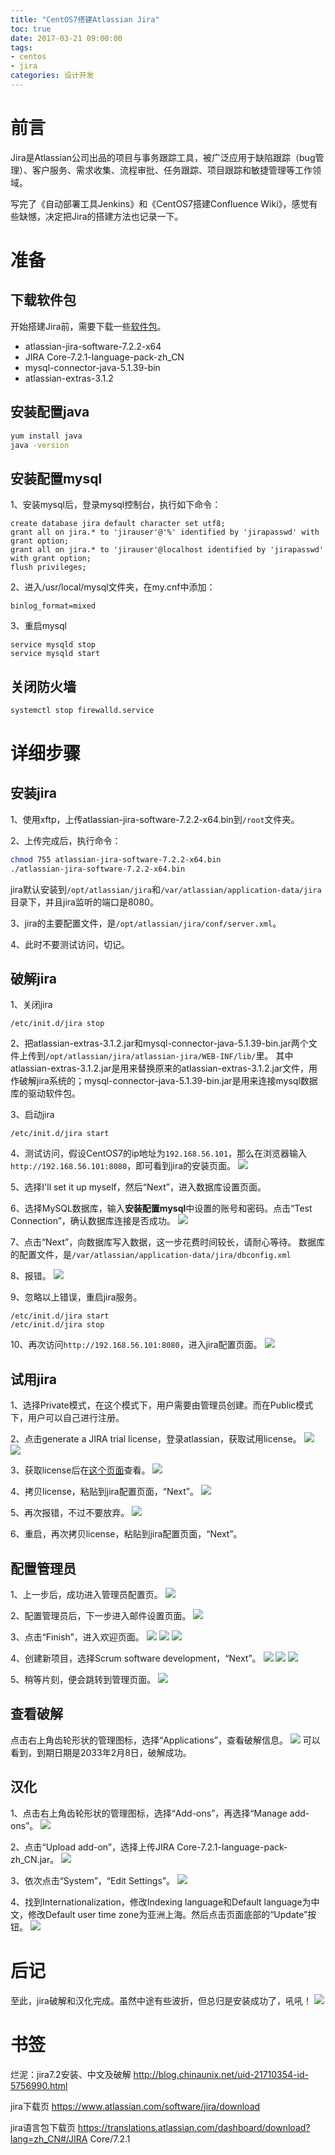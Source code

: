 ```yaml
---
title: "CentOS7搭建Atlassian Jira"
toc: true
date: 2017-03-21 09:00:00
tags:
- centos
- jira
categories: 设计开发
---
```

# 前言
Jira是Atlassian公司出品的项目与事务跟踪工具，被广泛应用于缺陷跟踪（bug管理）、客户服务、需求收集、流程审批、任务跟踪、项目跟踪和敏捷管理等工作领域。

写完了《自动部署工具Jenkins》和《CentOS7搭建Confluence Wiki》，感觉有些缺憾，决定把Jira的搭建方法也记录一下。

<!--more-->

# 准备
## 下载软件包
开始搭建Jira前，需要下载一些[软件包](http://pan.baidu.com/s/1eSMfSDO)。
- atlassian-jira-software-7.2.2-x64
- JIRA Core-7.2.1-language-pack-zh_CN
- mysql-connector-java-5.1.39-bin
- atlassian-extras-3.1.2

## 安装配置java
```bash
yum install java
java -version
```

## 安装配置mysql
1、安装mysql后，登录mysql控制台，执行如下命令：
```
create database jira default character set utf8;
grant all on jira.* to 'jirauser'@'%' identified by 'jirapasswd' with grant option;
grant all on jira.* to 'jirauser'@localhost identified by 'jirapasswd' with grant option;
flush privileges;
```

2、进入/usr/local/mysql文件夹，在my.cnf中添加：
```
binlog_format=mixed
```

3、重启mysql
```
service mysqld stop
service mysqld start
```

## 关闭防火墙
```bash
systemctl stop firewalld.service
```


# 详细步骤
## 安装jira
1、使用xftp，上传atlassian-jira-software-7.2.2-x64.bin到`/root`文件夹。

2、上传完成后，执行命令：
```bash
chmod 755 atlassian-jira-software-7.2.2-x64.bin
./atlassian-jira-software-7.2.2-x64.bin
```
jira默认安装到`/opt/atlassian/jira`和`/var/atlassian/application-data/jira`目录下，并且jira监听的端口是8080。

3、jira的主要配置文件，是`/opt/atlassian/jira/conf/server.xml`。

4、此时不要测试访问，切记。

## 破解jira
1、关闭jira
```
/etc/init.d/jira stop
```

2、把atlassian-extras-3.1.2.jar和mysql-connector-java-5.1.39-bin.jar两个文件上传到`/opt/atlassian/jira/atlassian-jira/WEB-INF/lib/`里。
其中atlassian-extras-3.1.2.jar是用来替换原来的atlassian-extras-3.1.2.jar文件，用作破解jira系统的；mysql-connector-java-5.1.39-bin.jar是用来连接mysql数据库的驱动软件包。

3、启动jira
```
/etc/init.d/jira start
```

4、测试访问，假设CentOS7的ip地址为`192.168.56.101`，那么在浏览器输入`http://192.168.56.101:8080`，即可看到jira的安装页面。
![](http://7oxjrx.com1.z0.glb.clouddn.com//imgs/centos-atlassian-jira/setup.jpg?imageView2/0/w/700)

5、选择I'll set it up myself，然后“Next”，进入数据库设置页面。

6、选择MySQL数据库，输入**安装配置mysql**中设置的账号和密码。点击“Test Connection”，确认数据库连接是否成功。
![](http://7oxjrx.com1.z0.glb.clouddn.com//imgs/centos-atlassian-jira/database.jpg?imageView2/0/w/700) 

7、点击“Next”，向数据库写入数据，这一步花费时间较长，请耐心等待。
数据库的配置文件，是`/var/atlassian/application-data/jira/dbconfig.xml`


8、报错。
![](http://7oxjrx.com1.z0.glb.clouddn.com//imgs/centos-atlassian-jira/failed.jpg?imageView2/0/w/700)

9、忽略以上错误，重启jira服务。
```
/etc/init.d/jira start
/etc/init.d/jira stop
```

10、再次访问`http://192.168.56.101:8080`，进入jira配置页面。
![](http://7oxjrx.com1.z0.glb.clouddn.com//imgs/centos-atlassian-jira/app.jpg?imageView2/0/w/700)

## 试用jira
1、选择Private模式，在这个模式下，用户需要由管理员创建。而在Public模式下，用户可以自己进行注册。

2、点击generate a JIRA trial license，登录atlassian，获取试用license。
![](http://7oxjrx.com1.z0.glb.clouddn.com//imgs/centos-atlassian-jira/key.jpg?imageView2/0/w/700)
![](http://7oxjrx.com1.z0.glb.clouddn.com//imgs/centos-atlassian-jira/license.jpg?imageView2/0/w/700)

3、获取license后在[这个页面](https://my.atlassian.com/product)查看。
![](http://7oxjrx.com1.z0.glb.clouddn.com//imgs/centos-atlassian-jira/license2.jpg?imageView2/0/w/700)

4、拷贝license，粘贴到jira配置页面，“Next”。
![](http://7oxjrx.com1.z0.glb.clouddn.com//imgs/centos-atlassian-jira/key2.jpg?imageView2/0/w/700)

5、再次报错，不过不要放弃。
![](http://7oxjrx.com1.z0.glb.clouddn.com//imgs/centos-atlassian-jira/error.jpg?imageView2/0/w/700)

6、重启，再次拷贝license，粘贴到jira配置页面，“Next”。

## 配置管理员
1、上一步后，成功进入管理员配置页。
![](http://7oxjrx.com1.z0.glb.clouddn.com//imgs/centos-atlassian-jira/admin.jpg?imageView2/0/w/700)

2、配置管理员后，下一步进入邮件设置页面。
![](http://7oxjrx.com1.z0.glb.clouddn.com//imgs/centos-atlassian-jira/email.jpg?imageView2/0/w/700)

3、点击“Finish”，进入欢迎页面。
![](http://7oxjrx.com1.z0.glb.clouddn.com//imgs/centos-atlassian-jira/welcome.jpg?imageView2/0/w/700)
![](http://7oxjrx.com1.z0.glb.clouddn.com//imgs/centos-atlassian-jira/welcome2.jpg?imageView2/0/w/700)
![](http://7oxjrx.com1.z0.glb.clouddn.com//imgs/centos-atlassian-jira/welcome3.jpg?imageView2/0/w/700)

4、创建新项目，选择Scrum software development，“Next”。
![](http://7oxjrx.com1.z0.glb.clouddn.com//imgs/centos-atlassian-jira/project.jpg?imageView2/0/w/700)
![](http://7oxjrx.com1.z0.glb.clouddn.com//imgs/centos-atlassian-jira/project2.jpg?imageView2/0/w/700)
![](http://7oxjrx.com1.z0.glb.clouddn.com//imgs/centos-atlassian-jira/project3.jpg?imageView2/0/w/700)

5、稍等片刻，便会跳转到管理页面。
![](http://7oxjrx.com1.z0.glb.clouddn.com//imgs/centos-atlassian-jira/success.jpg?imageView2/0/w/700)

## 查看破解
点击右上角齿轮形状的管理图标，选择“Applications”，查看破解信息。
![](http://7oxjrx.com1.z0.glb.clouddn.com//imgs/centos-atlassian-jira/crack.jpg?imageView2/0/w/700)
可以看到，到期日期是2033年2月8日，破解成功。

## 汉化
1、点击右上角齿轮形状的管理图标，选择“Add-ons”，再选择“Manage add-ons”。
![](http://7oxjrx.com1.z0.glb.clouddn.com//imgs/centos-atlassian-jira/add-ons.jpg?imageView2/0/w/700)

2、点击“Upload add-on”，选择上传JIRA Core-7.2.1-language-pack-zh_CN.jar。
![](http://7oxjrx.com1.z0.glb.clouddn.com//imgs/centos-atlassian-jira/lan.jpg?imageView2/0/w/700)

3、依次点击“System”，“Edit Settings”。
![](http://7oxjrx.com1.z0.glb.clouddn.com//imgs/centos-atlassian-jira/setting.jpg?imageView2/0/w/700)

4、找到Internationalization，修改Indexing language和Default language为中文，修改Default user time zone为亚洲上海。然后点击页面底部的“Update”按钮。
![](http://7oxjrx.com1.z0.glb.clouddn.com//imgs/centos-atlassian-jira/chinese.jpg?imageView2/0/w/700)

# 后记
至此，jira破解和汉化完成。虽然中途有些波折，但总归是安装成功了，吼吼！
![](http://7oxjrx.com1.z0.glb.clouddn.com//imgs/centos-atlassian-jira/finish.jpg?imageView2/0/w/700)


# 书签
烂泥：jira7.2安装、中文及破解 
http://blog.chinaunix.net/uid-21710354-id-5756990.html

jira下载页
https://www.atlassian.com/software/jira/download

jira语言包下载页
https://translations.atlassian.com/dashboard/download?lang=zh_CN#/JIRA Core/7.2.1

